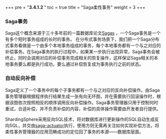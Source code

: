 +++
pre = "<b>3.4.1.2 </b>"
toc = true
title = "Saga柔性事务"
weight = 3
+++

### Saga事务

Saga这个概念来源于三十多年前的一篇数据库论文[Sagas](http://www.cs.cornell.edu/andru/cs711/2002fa/reading/sagas.pdf) ，一个Saga事务是一个有多个短时事务组成的长时的事务。
在分布式事务场景下，我们把一个Saga分布式事务看做是一个由多个本地事务组成的事务，每个本地事务都有一个与之对应的补偿事务。在Saga事务的执行过程中，如果某一步执行出现异常，Saga事务会被终止，同时会调用对应的补偿事务完成相关的恢复操作，这样保证Saga相关的本地事务要么都是执行成功，要么通过补偿恢复成为事务执行之前的状态。

### 自动反向补偿

Saga定义了一个事务中的每个子事务都有一个与之对应的反向补偿操作。由Saga事务管理器根据程序执行结果生成一张有向无环图，并在需要执行回滚操作时，根据该图依次按照相反的顺序调用反向补偿操作。Saga事务管理器只用于控制何时重试，合适补偿，并不负责补偿的内容，补偿的具体操作需要由开发者自行提供。

ShardingSphere采用反向SQL技术，将对数据库进行更新操作的SQL自动生成反向SQL，并交由[saga-actuator](https://github.com/apache/servicecomb-saga-actuator)执行，使用方则无需再关注如何实现补偿方法，将柔性事务管理器的应用范畴成功的定位回了事务的本源——数据库层面。

